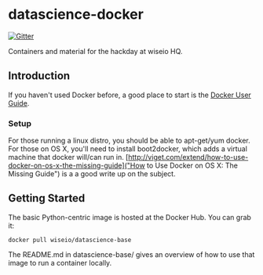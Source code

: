 # datascience-docker

[![Gitter](https://badges.gitter.im/Join%20Chat.svg)](https://gitter.im/wiseio/datascience-docker?utm_source=badge&utm_medium=badge&utm_campaign=pr-badge&utm_content=badge)

Containers and material for the hackday at wiseio HQ.

## Introduction ##

If you haven't used Docker before, a good place to start is the [Docker User Guide](https://docs.docker.com/userguide/).

### Setup ###

For those running a linux distro, you should be able to apt-get/yum docker. For those on OS X, you'll need to install boot2docker, which adds a virtual machine that docker will/can run in. [http://viget.com/extend/how-to-use-docker-on-os-x-the-missing-guide]("How to Use Docker on OS X: The Missing Guide") is a a good write up on the subject.

## Getting Started ##

The basic Python-centric image is hosted at the Docker Hub. You can grab it:

```
docker pull wiseio/datascience-base
```

The README.md in datascience-base/ gives an overview of how to use that image to run a container locally.


